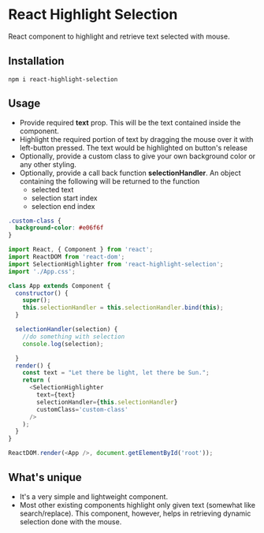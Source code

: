 # React Highlight Selection

React component to highlight and retrieve text selected with mouse. 

## Installation
```
npm i react-highlight-selection
```

## Usage
 - Provide required **text** prop. This will be the text contained inside the component.
 - Highlight the required portion of text by dragging the mouse over it with left-button pressed. The text would be highlighted on button's release
- Optionally, provide a custom class to give your own background color or any other styling.
- Optionally, provide a call back function **selectionHandler**. An object containing the following will be returned to the function 
	- selected text
	- selection start index 
	- selection end index

```css
.custom-class {
  background-color: #e06f6f
}
```

```js
import React, { Component } from 'react';
import ReactDOM from 'react-dom';
import SelectionHighlighter from 'react-highlight-selection';
import './App.css';

class App extends Component {
  constructor() {
    super();
    this.selectionHandler = this.selectionHandler.bind(this);
  }

  selectionHandler(selection) {
    //do something with selection
    console.log(selection);

  }
  render() {
    const text = "Let there be light, let there be Sun.";
    return (
      <SelectionHighlighter
        text={text}
        selectionHandler={this.selectionHandler}
        customClass='custom-class'
      />
    );
  }
}

ReactDOM.render(<App />, document.getElementById('root'));


```

## What's unique
- It's a very simple and lightweight component.
- Most other existing components highlight only given text (somewhat like search/replace). This component, however, helps in retrieving dynamic selection done with the mouse.


